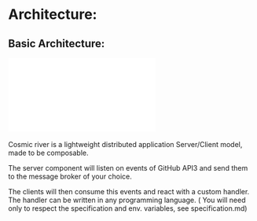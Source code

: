 # Architecture: 

## Basic Architecture:

![Architecture basic](doc/00_architecture.pdf)
 
Cosmic river is a lightweight distributed application Server/Client model, made to be composable. 
 
The server component will listen on events of GitHub API3 and send them to the message broker of your choice.
 
The clients will then consume this events and react with a custom handler. The handler can be written in any programming language.
( You will need only to respect the specification and env. variables, see specification.md)
